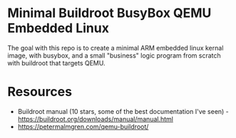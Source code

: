 # Minimal Buildroot BusyBox QEMU Embedded Linux
The goal with this repo is to create a minimal ARM embedded linux kernal image, with busybox, and a small "business" logic program from scratch with buildroot that targets QEMU.

# Resources
* Buildroot manual (10 stars, some of the best documentation I've seen) - https://buildroot.org/downloads/manual/manual.html
* https://petermalmgren.com/qemu-buildroot/
